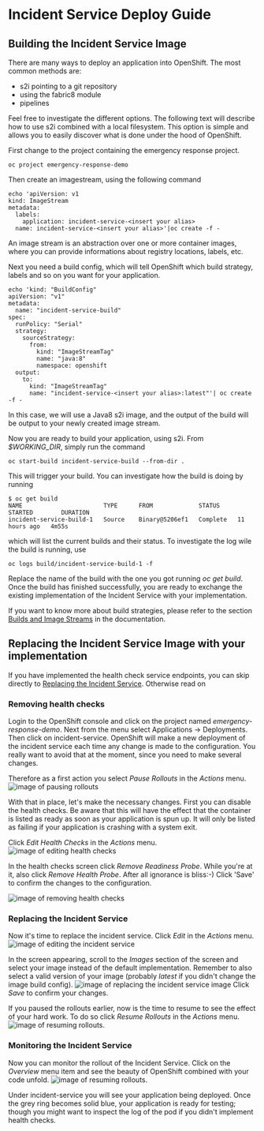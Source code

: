 # Incident Service Deploy Guide
## Building the Incident Service Image
There are many ways to deploy an application into OpenShift. The most common methods are:
* s2i pointing to a git repository
* using the fabric8 module
* pipelines

Feel free to investigate the different options. The following text will describe how to use s2i combined with a local filesystem. This option is simple and allows you to easily discover what is done under the hood of OpenShift.

First change to the project containing the emergency response project.
```
oc project emergency-response-demo
```


Then create an imagestream, using the following command
```
echo 'apiVersion: v1
kind: ImageStream
metadata:
  labels:
    application: incident-service-<insert your alias>
  name: incident-service-<insert your alias>'|oc create -f -
```
An image stream is an abstraction over one or more container images, where you can provide informations about registry locations, labels, etc.

Next you need a build config, which will tell OpenShift which build strategy, labels and so on you want for your application.
```
echo 'kind: "BuildConfig"
apiVersion: "v1"
metadata:
  name: "incident-service-build" 
spec:
  runPolicy: "Serial" 
  strategy: 
    sourceStrategy:
      from:
        kind: "ImageStreamTag"
        name: "java:8"
        namespace: openshift
  output: 
    to:
      kind: "ImageStreamTag"
      name: "incident-service-<insert your alias>:latest"'| oc create -f -
```
In this case, we will use a Java8 s2i image, and the output of the build will be output to your newly created image stream.

Now you are ready to build your application, using s2i. From _$WORKING_DIR_, simply run the command
```
oc start-build incident-service-build --from-dir .
```
This will trigger your build. You can investigate how the build is doing by running
```
$ oc get build
NAME                       TYPE      FROM             STATUS     STARTED        DURATION
incident-service-build-1   Source    Binary@5206ef1   Complete   11 hours ago   4m55s
```
which will list the current builds and their status. To investigate the log wile the build is running, use
```
oc logs build/incident-service-build-1 -f
```
Replace the name of the build with the one you got running _oc get build_. Once the build has finished successfully, you are ready to exchange the existing implementation of the Incident Service with your implementation.

If you want to know more about build strategies, please refer to the section [Builds and Image Streams](https://docs.openshift.com/container-platform/3.11/architecture/core_concepts/builds_and_image_streams.html) in the documentation.

## Replacing the Incident Service Image with your implementation
If you have implemented the health check service endpoints, you can skip directly to [Replacing the Incident Service](#replacing-the-incident-service). Otherwise read on
### Removing health checks
Login to the OpenShift console and click on the project named _emergency-response-demo_. Next from the menu select Applications -> Deployments. Then click on incident-service. OpenShift will make a new deployment of the incident service each time any change is made to the configuration. You really want to avoid that at the moment, since you need to make several changes. 

Therefore as a first action you select _Pause Rollouts_ in the _Actions_ menu.
![image of pausing rollouts](../assets/pause_rollouts.png)

With that in place, let's make the necessary changes. First you can disable the health checks. Be aware that this will have the effect that the container is listed as ready as soon as your application is spun up. It will only be listed as failing if your application is crashing with a system exit.

Click _Edit Health Checks_ in the _Actions_ menu.
![image of editing health checks](../assets/edit_health_checks.png)

In the health checks screen click _Remove Readiness Probe_. While you're at it, also click _Remove Health Probe_. After all ignorance is bliss:-) Click 'Save' to confirm the changes to the configuration.

![image of removing health checks](../assets/remove_readiness_probe.png)

### Replacing the Incident Service
Now it's time to replace the incident service. Click _Edit_ in the _Actions_ menu.
![image of editing the incident service](../assets/edit_incident_service.png)

In the screen appearing, scroll to the _Images_ section of the screen and select your image instead of the default implementation. Remember to also select a valid version of your image (probably _latest_ if you didn't change the image build config).
![image of replacing the incident service image](../assets/replace_image.png)
Click _Save_ to confirm your changes.

If you paused the rollouts earlier, now is the time to resume to see the effect of your hard work. To do so click _Resume Rollouts_ in the _Actions_ menu.
![image of resuming rollouts](../assets/resume_rollouts.png).

### Monitoring the Incident Service
Now you can monitor the rollout of the Incident Service. Click on the _Overview_ menu item and see the beauty of OpenShift combined with your code unfold.
![image of resuming rollouts](../assets/see_application_rollout.png).

 Under incident-service you will see your application being deployed. Once the grey ring becomes solid blue, your application is ready for testing; though you might want to inspect the log of the pod if you didn't implement health checks.
